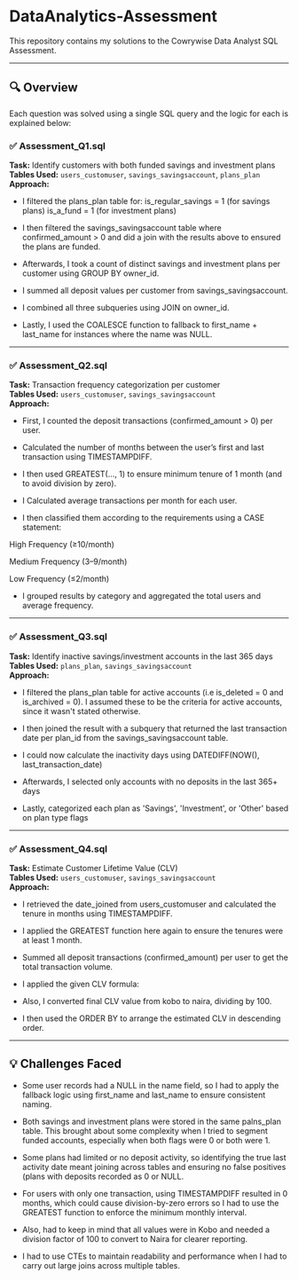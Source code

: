 # DataAnalytics-Assessment

This repository contains my solutions to the Cowrywise Data Analyst SQL Assessment.

---

## 🔍 Overview

Each question was solved using a single SQL query and the logic for each is explained below:

### ✅ Assessment_Q1.sql
**Task:** Identify customers with both funded savings and investment plans  
**Tables Used:** `users_customuser`, `savings_savingsaccount`, `plans_plan`  
**Approach:**   
- I filtered the plans_plan table for:
is_regular_savings = 1 (for savings plans)
is_a_fund = 1 (for investment plans)

- I then filtered the savings_savingsaccount table where confirmed_amount > 0 and did a join with the results above to ensured the plans are funded.

- Afterwards, I took a count of distinct savings and investment plans per customer using GROUP BY owner_id.

- I summed all deposit values per customer from savings_savingsaccount.

- I combined all three subqueries using JOIN on owner_id.

- Lastly, I used the COALESCE function to fallback to first_name + last_name for instances where the name was NULL.

---

### ✅ Assessment_Q2.sql
**Task:** Transaction frequency categorization per customer  
**Tables Used:** `users_customuser`, `savings_savingsaccount`  
**Approach:**  
- First, I counted the deposit transactions (confirmed_amount > 0) per user.

- Calculated the number of months between the user’s first and last transaction using TIMESTAMPDIFF.

- I then used GREATEST(..., 1) to ensure minimum tenure of 1 month (and to avoid division by zero).

- I Calculated average transactions per month for each user.

- I then classified them according to the requirements using a CASE statement:

High Frequency (≥10/month)

Medium Frequency (3–9/month)

Low Frequency (≤2/month)

- I grouped results by category and aggregated the total users and average frequency.

---

### ✅ Assessment_Q3.sql
**Task:** Identify inactive savings/investment accounts in the last 365 days  
**Tables Used:** `plans_plan`, `savings_savingsaccount`  
**Approach:**  
- I filtered the plans_plan table for active accounts (i.e is_deleted = 0 and is_archived = 0). I assumed these to be the criteria for active accounts, since it wasn't stated otherwise.

- I then joined the result with a subquery that returned the last transaction date per plan_id from the savings_savingsaccount table.

- I could now calculate the inactivity days using DATEDIFF(NOW(), last_transaction_date)

- Afterwards, I selected only accounts with no deposits in the last 365+ days

- Lastly, categorized each plan as 'Savings', 'Investment', or 'Other' based on plan type flags

---

### ✅ Assessment_Q4.sql
**Task:** Estimate Customer Lifetime Value (CLV)  
**Tables Used:** `users_customuser`, `savings_savingsaccount`  
**Approach:**  
- I retrieved the date_joined from users_customuser and calculated the tenure in months using TIMESTAMPDIFF.

- I applied the GREATEST function here again to ensure the tenures were at least 1 month.

- Summed all deposit transactions (confirmed_amount) per user to get the total transaction volume.

- I applied the given CLV formula:

-  Also, I converted final CLV value from kobo to naira, dividing by 100.

- I then used the ORDER BY to arrange the estimated CLV in descending order.

---

## 💡 Challenges Faced
- Some user records had a NULL in the name field, so I had to apply the fallback logic using first_name and last_name to ensure consistent naming.
  
- Both savings and investment plans were stored in the same palns_plan table. This brought about some complexity when I tried to segment funded accounts, especially when both flags were 0 or both were 1.
   
- Some plans had limited or no deposit activity, so identifying the true last activity date meant joining across tables and ensuring no false positives (plans with deposits recorded as 0 or NULL.
  
- For users with only one transaction, using TIMESTAMPDIFF resulted in 0 months, which could cause division-by-zero errors so I had to use the GREATEST function
  to enforce the minimum monthly interval.

- Also, had to keep in mind that all values were in Kobo and needed a division factor of 100 to convert to Naira for clearer reporting.
  
- I had to use CTEs to maintain readability and performance when I had to carry out large joins across multiple tables.
